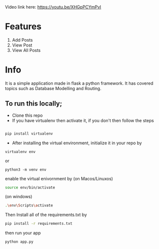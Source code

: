 Video link here: https://youtu.be/XHGpPCYmPvI

# Features
  1. Add Posts
  2. View Post
  3. View All Posts
 
 # Info
 
 It is a simple application made in flask a python framework. It has covered topics such as Database Modelling and Routing.

## To run this locally;
+ Clone this repo
+ If you have virtualenv then activate it, if you don't then follow the steps
```bash

pip install virtualenv
```
+ After installing the virtual environment, initialize it in your repo by
```
virtualenv env
```
or
```
python3 -m venv env
```
enable the virtual enivornment by
(on Macos/Linuxos)
```bash
source env/bin/activate
```
(on windows)
```bash
.\env\Scripts\activate
```
Then Install all of the requirements.txt by
```bash
pip install -r requirements.txt
```
then run your app
```bash
python app.py
```
